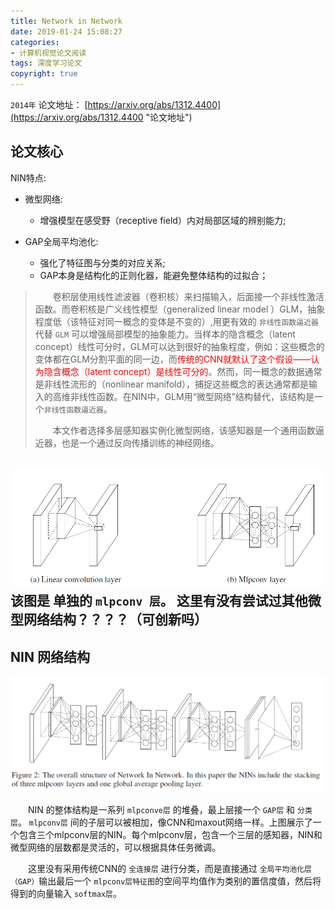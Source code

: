 ```yaml
---
title: Network in Network
date: 2019-01-24 15:08:27
categories: 
- 计算机视觉论文阅读
tags: 深度学习论文
copyright: true
---
```

`2014年` 论文地址：  [https://arxiv.org/abs/1312.4400](https://arxiv.org/abs/1312.4400 "论文地址")

## 论文核心

NIN特点: 

- 微型网络: 
	- 增强模型在感受野（receptive field）内对局部区域的辨别能力;  


- GAP全局平均池化: 
	- 强化了特征图与分类的对应关系;
	- GAP本身是结构化的正则化器，能避免整体结构的过拟合；

	


> 　　卷积层使用线性滤波器（卷积核）来扫描输入，后面接一个非线性激活函数。而卷积核是广义线性模型（generalized linear model ）GLM，抽象程度低（该特征对同一概念的变体是不变的）,用更有效的 `非线性函数逼近器` 代替 `GLM` 可以增强局部模型的抽象能力。当样本的隐含概念（latent concept）线性可分时，GLM可以达到很好的抽象程度，例如：这些概念的变体都在GLM分割平面的同一边，而<font color=red>传统的CNN就默认了这个假设——认为隐含概念（latent concept）是线性可分的</font>。然而，同一概念的数据通常是非线性流形的（nonlinear manifold），捕捉这些概念的表达通常都是输入的高维非线性函数。在NIN中，GLM用“微型网络”结构替代，该结构是一个`非线性函数逼近器`。  
> 
> 　　本文作者选择多层感知器实例化微型网络，该感知器是一个通用函数逼近器，也是一个通过反向传播训练的神经网络。

![logo](Network-in-Network/nerworkInNetwork1.png)
该图是 单独的 `mlpconv 层`。
这里有没有尝试过其他微型网络结构？？？？（可创新吗）
- 
## NIN 网络结构
![logo](Network-in-Network/nerworkInNetwork2.png)

　　NIN 的整体结构是一系列 `mlpconve层` 的堆叠，最上层接一个 `GAP层` 和 `分类层`。 `mlpconv层` 间的子层可以被相加，像CNN和maxout网络一样。上图展示了一个包含三个mlpconv层的NIN。每个mlpconv层，包含一个三层的感知器，NIN和微型网络的层数都是灵活的，可以根据具体任务微调。

　　这里没有采用传统CNN的 `全连接层` 进行分类，而是直接通过 `全局平均池化层（GAP）`输出最后一个 `mlpconv层特征图`的空间平均值作为类别的置信度值，然后将得到的向量输入 `softmax层`。